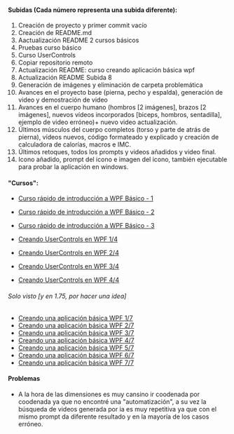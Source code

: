 #### Subidas (Cada número representa una subida diferente):
1. Creación de proyecto y primer commit vacío
2. Creación de README.md
3. Aactualización README 2 cursos básicos
4. Pruebas curso básico
5. Curso UserControls
6. Copiar repositorio remoto
7. Actualización README: curso creando aplicación básica wpf
8. Actualización README Subida 8
9. Generación de imágenes y eliminación de carpeta problemática
10. Avances en el proyecto base (pierna, pecho y espalda), generación de video y demostración de video
11. Avances en el cuerpo humano (hombros [2 imágenes], brazos [2 imágenes], nuevos vídeos incorporados [biceps, hombros, sentadilla], ejemplo de video erróneo)+ nuevo video actualización.
12. Últimos músculos del cuerpo completos (torso y parte de atrás de pierna), vídeos nuevos, código formateado y explicado y creación de calculadora de calorías, macros e IMC.
13. Últimos retoques, todos los prompts y videos añadidos y video final.
14. Icono añadido, prompt del icono e imagen del icono, también ejecutable para probar la aplicación en windows.

#### "Cursos":
* [Curso rápido de introducción a WPF Básico - 1](https://www.youtube.com/watch?v=an2_ZWjCxy8&list=PLJMC9VQdDCgJpgLzxhkhnt0hW_VRg3E5b&index=2)
* [Curso rápido de introducción a WPF Básico - 2](https://www.youtube.com/watch?v=IEMjrCNpLxM&list=PLJMC9VQdDCgJpgLzxhkhnt0hW_VRg3E5b&index=3)
* [Curso rápido de introducción a WPF Básico - 3](https://www.youtube.com/watch?v=o5ObiLgBjVI&list=PLJMC9VQdDCgJpgLzxhkhnt0hW_VRg3E5b&index=1)

* [Creando UserControls en WPF 1/4](https://www.youtube.com/watch?v=ipDragZ6R4s)
* [Creando UserControls en WPF 2/4](https://www.youtube.com/watch?v=gBagl8siTng)
* [Creando UserControls en WPF 3/4](https://www.youtube.com/watch?v=3b5-lRkYMpo)
* [Creando UserControls en WPF 4/4](https://www.youtube.com/watch?v=_lTX_1h1YPQ)

###### Solo visto [y en 1.75, por hacer una idea]
* [Creando una aplicación básica WPF 1/7](https://www.youtube.com/watch?v=1e8B-uYeKcs)
* [Creando una aplicación básica WPF 2/7](https://www.youtube.com/watch?v=OxPlKfuceOE)
* [Creando una aplicación básica WPF 3/7](https://www.youtube.com/watch?v=O1bExtKnQNc)
* [Creando una aplicación básica WPF 4/7](https://www.youtube.com/watch?v=GYhOR-WM_ZM)
* [Creando una aplicación básica WPF 5/7](https://www.youtube.com/watch?v=M0AAwqP60Ow)
* [Creando una aplicación básica WPF 6/7](https://www.youtube.com/watch?v=CLjp1Ly8JhU)
* [Creando una aplicación básica WPF 7/7](https://www.youtube.com/watch?v=KqxUPF9nA0w)

#### Problemas
* A la hora de las dimensiones es muy cansino ir coodenada por coodenada ya que no encontré una "automatización", a su vez la búsqueda de videos generada por ia es muy repetitiva ya que con el mismo prompt da diferente resultado y en la mayoría de los casos erróneo.